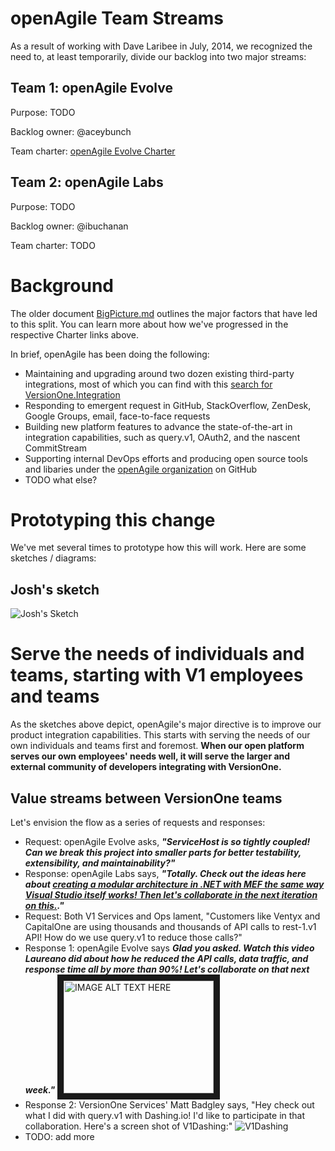 # openAgile Team Streams

As a result of working with Dave Laribee in July, 2014, we recognized the need to, at least temporarily, divide our backlog into two major streams:

## Team 1: openAgile Evolve

Purpose: TODO

Backlog owner: @aceybunch

Team charter: [openAgile Evolve Charter](https://github.com/versionone/openAgile/blob/master/Evolve/Charter.md)

## Team 2: openAgile Labs

Purpose: TODO

Backlog owner: @ibuchanan

Team charter: TODO

# Background

The older document [BigPicture.md](https://github.com/versionone/openAgile/blob/master/VersionOne/Artifacts/BigPicture.md) outlines the major factors that have led to this split. You can learn more about how we've progressed in the respective Charter links above. 

In brief, openAgile has been doing the following:

* Maintaining and upgrading around two dozen existing third-party integrations, most of which you can find with this [search for VersionOne.Integration](https://github.com/versionone?page=2&query=VersionOne.Integration)
* Responding to emergent request in GitHub, StackOverflow, ZenDesk, Google Groups, email, face-to-face requests
* Building new platform features to advance the state-of-the-art in integration capabilities, such as query.v1, OAuth2, and the nascent CommitStream
* Supporting internal DevOps efforts and producing open source tools and libaries under the [openAgile organization](http://www.github.com/openAgile) on GitHub
* TODO what else?


# Prototyping this change

We've met several times to prototype how this will work. Here are some sketches / diagrams:

## Josh's sketch

![Josh's Sketch](https://s3.amazonaws.com/uploads.hipchat.com/12722/130235/M5wJrLZtn4tDrF6/upload.png)

# Serve the needs of individuals and teams, starting with V1 employees and teams

As the sketches above depict, openAgile's major directive is to improve our product integration capabilities. This starts with serving the needs of our own individuals and teams first and foremost. **When our open platform serves our own employees' needs well, it will serve the larger and external community of developers integrating with VersionOne.**

## Value streams between VersionOne teams

Let's envision the flow as a series of requests and responses:

* Request: openAgile Evolve asks, ***"ServiceHost is so tightly coupled! Can we break this project into smaller parts for better testability, extensibility, and maintainability?"***
 * Response: openAgile Labs says, ***"Totally. Check out the ideas here about [creating a modular architecture in .NET with MEF the same way Visual Studio itself works! Then let's collaborate in the next iteration on this.](https://github.com/JogoShugh/ModularAspNetMvc/blob/master/new/Programming-with-Modules-MEF-CSharp.md)."***
* Request: Both V1 Services and Ops lament, "Customers like Ventyx and CapitalOne are using thousands and thousands of API calls to rest-1.v1 API! How do we use query.v1 to reduce those calls?"
 * Response 1: openAgile Evolve says ***Glad you asked. Watch this video Laureano did about how he reduced the API calls, data traffic, and response time all by more than 90%! Let's collaborate on that next week."***
<a href="http://www.youtube.com/watch?feature=player_embedded&v=G_3ukdxhw2Q
" target="_blank"><img src="http://img.youtube.com/vi/G_3ukdxhw2Q/0.jpg" 
alt="IMAGE ALT TEXT HERE" width="240" height="180" border="10" /></a>
 * Response 2: VersionOne Services' Matt Badgley says, "Hey check out what I did with query.v1 with Dashing.io! I'd like to participate in that collaboration. Here's a screen shot of V1Dashing:" 
 ![V1Dashing](https://s3.amazonaws.com/uploads.hipchat.com/12722/130235/LC52QBJzyVhyjqA/upload.png)
* TODO: add more

